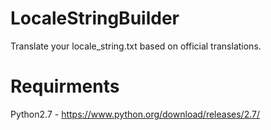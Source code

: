 # LocaleStringBuilder
Translate your locale_string.txt based on official translations.

# Requirments
Python2.7 - https://www.python.org/download/releases/2.7/
